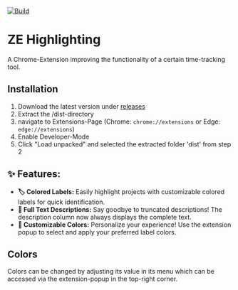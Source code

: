 [![Build](https://github.com/MichaelHolley/ze-highlighting/actions/workflows/CI.yml/badge.svg?branch=main)](https://github.com/MichaelHolley/ze-highlighting/actions/workflows/CI.yml)

# ZE Highlighting

A Chrome-Extension improving the functionality of a certain time-tracking tool.

## Installation

1. Download the latest version under [releases](https://github.com/MichaelHolley/ze-highlighting/releases)
2. Extract the /dist-directory
3. navigate to Extensions-Page (Chrome: `chrome://extensions` or Edge: `edge://extensions`)
4. Enable Developer-Mode
5. Click "Load unpacked" and selected the extracted folder 'dist' from step 2

## ✨ Features:

* **🏷️ Colored Labels:** Easily highlight projects with customizable colored labels for quick identification.
* **📝 Full Text Descriptions:** Say goodbye to truncated descriptions! The description column now always displays the complete text.
* **🎨 Customizable Colors:** Personalize your experience! Use the extension popup to select and apply your preferred label colors.

## Colors

Colors can be changed by adjusting its value in its menu which can be accessed via the extension-popup in the top-right corner.
